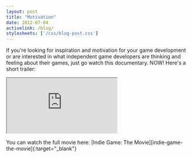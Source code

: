 ```yaml
---
layout: post
title: "Motivation"
date: 2012-07-04
activelink: /blog/
stylesheets: ['/css/blog-post.css']
---
```

If you're looking for inspiration and motivation for your game development or are interested in what independent game developers are thinking and feeling about their games, just go watch this documentary. NOW! Here's a short trailer:

<div class="text-center">
  <div class="embed-responsive embed-responsive-16by9 mx-auto mb-2" style="max-width: 720px;">
    <iframe class="embed-responsive-item" src="https://www.youtube-nocookie.com/embed/GhaT78i1x2M"></iframe>
  </div>
  <p class="figure-caption" markdown="1">You can watch the full movie here: [Indie Game: The Movie][indie-game-the-movie]{:target="_blank"}</p>
</div>

[indie-game-the-movie]: http://buy.indiegamethemovie.com/ "Indie Game: The Movie"
